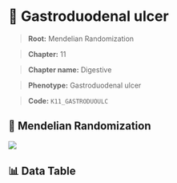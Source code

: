 # 🧪 Gastroduodenal ulcer

> **Root:** Mendelian Randomization

> **Chapter:** 11  

> **Chapter name:** Digestive

> **Phenotype:** Gastroduodenal ulcer  

> **Code:** `K11_GASTRODUOULC`

## 🧬 Mendelian Randomization  

<img src="/MR/Figures/Forward/K11_GASTRODUOULC.png"/>

## 📊 Data Table

<CsvTableMRF src="/public/MR/Data/Forward/K11_GASTRODUOULC.csv"/>
